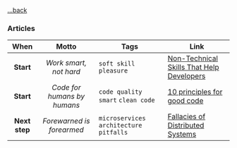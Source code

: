 [...back](..)

### Articles

|     When      |            Motto            | Tags                                      | Link                                                                                                                              |
|:-------------:|:---------------------------:|-------------------------------------------|-----------------------------------------------------------------------------------------------------------------------------------|
|   **Start**   |   _Work smart, not hard_    | `soft skill` `pleasure`                   | [Non-Technical Skills That Help Developers](https://betterprogramming.pub/non-technical-skills-that-help-developers-1d56e10c27db) |
|   **Start**   | _Code for humans by humans_ | `code quality` `smart` `clean code`       | [10 principles for good code](https://www.dein.fr/posts/2015-10-01-10-principles-for-good-code)                                   |
| **Next step** |  _Forewarned is forearmed_  | `microservices` `architecture` `pitfalls` | [Fallacies of Distributed Systems](https://architecturenotes.co/fallacies-of-distributed-systems)                                 |

